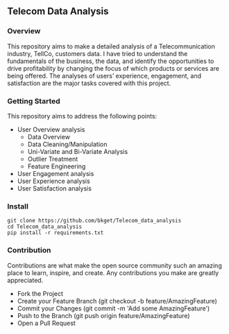 ## Telecom Data Analysis

### Overview
This repository aims to make a detailed analysis of a Telecommunication industry, TellCo, customers data. I have tried to understand the fundamentals of the business, the data, and identify the opportunities to drive profitability by changing the focus of which products or services are being offered. The analyses of users’ experience, engagement, and satisfaction are the major tasks covered with this project. 

### Getting Started
This repository aims to address the following points:
* User Overview analysis
  * Data Overview
  * Data Cleaning/Manipulation
  * Uni-Variate and Bi-Variate Analysis
  * Outlier Treatment
  * Feature Engineering
* User Engagement analysis
* User Experience analysis
* User Satisfaction analysis

### Install
```
git clone https://github.com/bkget/Telecom_data_analysis
cd Telecom_data_analysis
pip install -r requirements.txt
```

### Contribution 
Contributions are what make the open source community such an amazing place to learn, inspire, and create. Any contributions you make are greatly appreciated.

* Fork the Project
* Create your Feature Branch (git checkout -b feature/AmazingFeature)
* Commit your Changes (git commit -m 'Add some AmazingFeature')
* Push to the Branch (git push origin feature/AmazingFeature)
* Open a Pull Request

